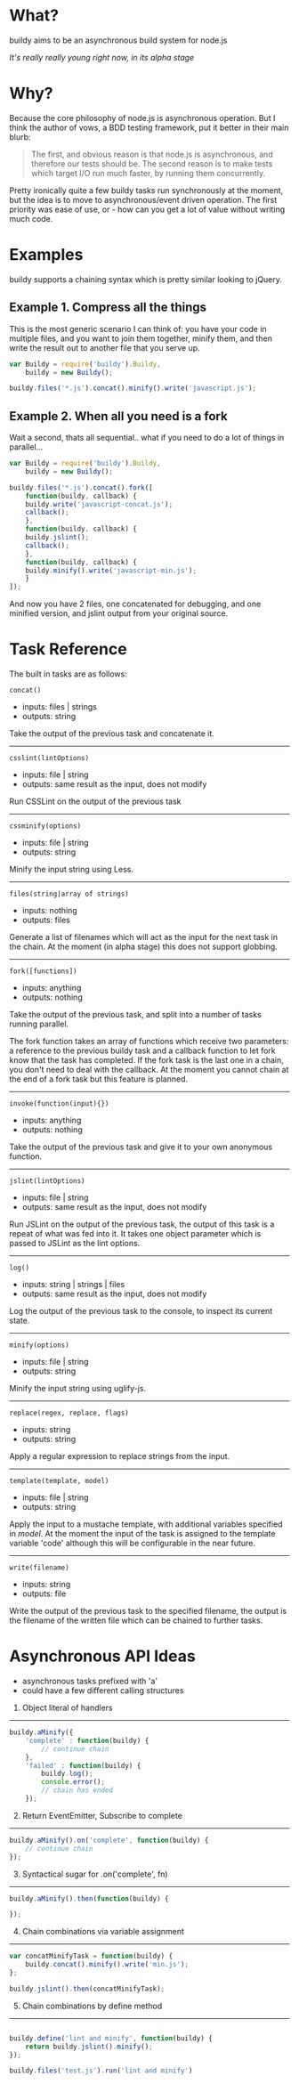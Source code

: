 What?
=====

buildy aims to be an asynchronous build system for node.js

*It's really really young right now, in its alpha stage*

Why?
====

Because the core philosophy of node.js is asynchronous operation. But I think
the author of vows, a BDD testing framework, put it better in their main blurb:

> The first, and obvious reason is that node.js is asynchronous, and therefore our tests should be. 
> The second reason is to make tests which target I/O run much faster, by running them concurrently. 

Pretty ironically quite a few buildy tasks run synchronously at the moment, but 
the idea is to move to asynchronous/event driven operation. The first priority
was ease of use, or - how can you get a lot of value without writing much code.

Examples
========

buildy supports a chaining syntax which is pretty similar looking to jQuery.

Example 1. Compress all the things
----------------------------------

This is the most generic scenario I can think of: you have your code in multiple files, and you want to 
join them together, minify them, and then write the result out to another file that you serve up.

```javascript
var Buildy = require('buildy').Buildy,
    buildy = new Buildy();

buildy.files('*.js').concat().minify().write('javascript.js');
```

Example 2. When all you need is a fork
--------------------------------------

Wait a second, thats all sequential.. what if you need to do a lot of things in parallel...

```javascript
var Buildy = require('buildy').Buildy,
    buildy = new Buildy();

buildy.files('*.js').concat().fork([
    function(buildy, callback) {
	buildy.write('javascript-concat.js');
	callback();
    },
    function(buildy, callback) {
	buildy.jslint();
	callback();
    },
    function(buildy, callback) {
	buildy.minify().write('javascript-min.js');
    }
]);
```

And now you have 2 files, one concatenated for debugging, and one minified version, and jslint output from your original source.

Task Reference
==============

The built in tasks are as follows:

`concat()`

* inputs: files | strings
* outputs: string

Take the output of the previous task and concatenate it.

***

`csslint(lintOptions)`

* inputs: file | string
* outputs: same result as the input, does not modify

Run CSSLint on the output of the previous task

***

`cssminify(options)`

* inputs: file | string
* outputs: string

Minify the input string using Less.

***

`files(string|array of strings)`

* inputs: nothing
* outputs: files

Generate a list of filenames which will act as the input for the next task in the chain.
At the moment (in alpha stage) this does not support globbing.

***

`fork([functions])`

* inputs: anything
* outputs: nothing

Take the output of the previous task, and split into a number of tasks running
parallel. 

The fork function takes an array of functions which receive two parameters:
a reference to the previous buildy task and a callback function to let fork know that
the task has completed. If the fork task is the last one in a chain, you don't need to
deal with the callback. At the moment you cannot chain at the end of a fork task but
this feature is planned.

***

`invoke(function(input){})`

* inputs: anything
* outputs: nothing

Take the output of the previous task and give it to your own anonymous function.

***

`jslint(lintOptions)`

* inputs: file | string
* outputs: same result as the input, does not modify

Run JSLint on the output of the previous task, the output of this task
is a repeat of what was fed into it. It takes one object parameter which
is passed to JSLint as the lint options.

***

`log()`

* inputs: string | strings | files
* outputs: same result as the input, does not modify

Log the output of the previous task to the console, to inspect its current state.

***

`minify(options)`

* inputs: file | string
* outputs: string

Minify the input string using uglify-js.

***

`replace(regex, replace, flags)`

* inputs: string
* outputs: string

Apply a regular expression to replace strings from the input.

***

`template(template, model)`

* inputs: file | string
* outputs: string

Apply the input to a mustache template, with additional variables specified in *model*.
At the moment the input of the task is assigned to the template variable 'code' although
this will be configurable in the near future.

***

`write(filename)`

* inputs: string
* outputs: file

Write the output of the previous task to the specified filename, the output
is the filename of the written file which can be chained to further tasks.

Asynchronous API Ideas
======================

* asynchronous tasks prefixed with 'a'
* could have a few different calling structures

1. Object literal of handlers
-----------------------------

```javascript
buildy.aMinify({
    'complete' : function(buildy) {
        // continue chain
    },
    'failed' : function(buildy) {
        buildy.log();
        console.error();
        // chain has ended
    });
```

2. Return EventEmitter, Subscribe to complete
---------------------------------------------

```javascript
buildy.aMinify().on('complete', function(buildy) {
    // continue chain
});
```

3. Syntactical sugar for .on('complete', fn)
--------------------------------------------

```javascript
buildy.aMinify().then(function(buildy) {

});
```

4. Chain combinations via variable assignment
---------------------------------------------

```javascript
var concatMinifyTask = function(buildy) {
    buildy.concat().minify().write('min.js');
};

buildy.jslint().then(concatMinifyTask);
```

5. Chain combinations by define method
--------------------------------------

```javascript

buildy.define('lint and minify', function(buildy) {
    return buildy.jslint().minify();
});

buildy.files('test.js').run('lint and minify')
```
